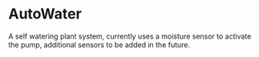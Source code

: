 # AutoWater
 A self watering plant system, currently uses a moisture sensor to activate the pump, additional sensors to be added in the future.
